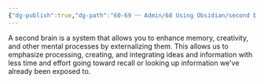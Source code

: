 ```yaml
---
{"dg-publish":true,"dg-path":"60-69 〰️ Admin/68 Using Obsidian/second brain.md","permalink":"/60-69-admin/68-using-obsidian/second-brain/","title":"second brain","noteIcon":"","created":"2023-07-05T18:45:21"}
---
```



A second brain is a system that allows you to enhance memory, creativity, and other mental processes by externalizing them.
This allows us to emphasize processing, creating, and integrating ideas and information with less time and effort going toward recall or looking up information we've already been exposed to. 

